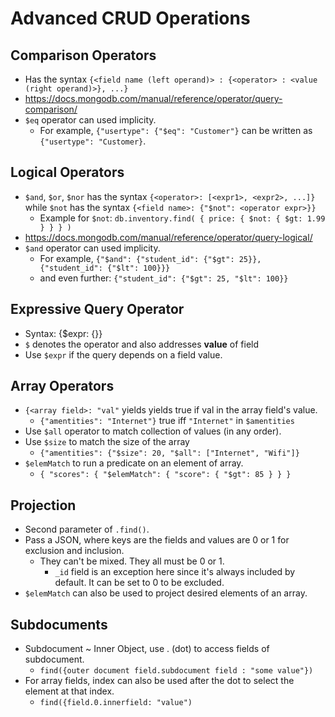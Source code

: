 # Advanced CRUD Operations

## Comparison Operators
+ Has the syntax `{<field name (left operand)> : {<operator> : <value (right operand)>}, ...}`
+ https://docs.mongodb.com/manual/reference/operator/query-comparison/
+ `$eq` operator can used implicity.
  - For example, `{"usertype": {"$eq": "Customer"}` can be written as `{"usertype": "Customer}`.

## Logical Operators
+ `$and`, `$or`, `$nor` has the syntax `{<operator>: [<expr1>, <expr2>, ...]}` while `$not` has the syntax `{<field name>: {"$not": <operator expr>}}`
  - Example for `$not`: `db.inventory.find( { price: { $not: { $gt: 1.99 } } } )`
+ https://docs.mongodb.com/manual/reference/operator/query-logical/
+ `$and` operator can used implicity.
  - For example, `{"$and": {"student_id": {"$gt": 25}}, {"student_id": {"$lt": 100}}}`
  - and even further: `{"student_id": {"$gt": 25, "$lt": 100}}`

## Expressive Query Operator
+ Syntax: {$expr: {<expression>}}
+ `$` denotes the operator and also addresses **value** of field
+ Use `$expr` if the query depends on a field value.

## Array Operators
+ `{<array field>: "val"` yields yields true if val in the array field's value.
  - `{"amentities": "Internet"}` true iff `"Internet"` in `$amentities`
+ Use `$all` operator to match collection of values (in any order).
+ Use `$size` to match the size of the array
  - `{"amentities": {"$size": 20, "$all": ["Internet", "Wifi"]}`
+ `$elemMatch` to run a predicate on an element of array.
  - `{ "scores": { "$elemMatch": { "score": { "$gt": 85 } } }`

## Projection
+ Second parameter of `.find()`.
+ Pass a JSON, where keys are the fields and values are 0 or 1 for exclusion and inclusion.
  - They can't be mixed. They all must be 0 or 1. 
    + `_id` field is an exception here since it's always included by default. It can be set to 0 to be excluded.
+ `$elemMatch` can also be used to project desired elements of an array.

## Subdocuments
+ Subdocument ~ Inner Object, use . (dot) to access fields of subdocument.
  - `find({outer document field.subdocument field : "some value"})`
+ For array fields, index can also be used after the dot to select the element at that index.
  - `find({field.0.innerfield: "value")`
